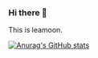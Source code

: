 ### Hi there 👋

This is leamoon.

[![Anurag's GitHub stats](https://github-readme-stats.vercel.app/api?username=leamoon)](https://github.com/anuraghazra/github-readme-stats)


<!--
**leamoon/leamoon** is a ✨ _special_ ✨ repository because its `README.md` (this file) appears on your GitHub profile.

Here are some ideas to get you started:

- 🔭 I’m currently working on ...
- 🌱 I’m currently learning ...
- 👯 I’m looking to collaborate on ...
- 🤔 I’m looking for help with ...
- 💬 Ask me about ...
- 📫 How to reach me: ...
- 😄 Pronouns: ...
- ⚡ Fun fact: ...
-->
